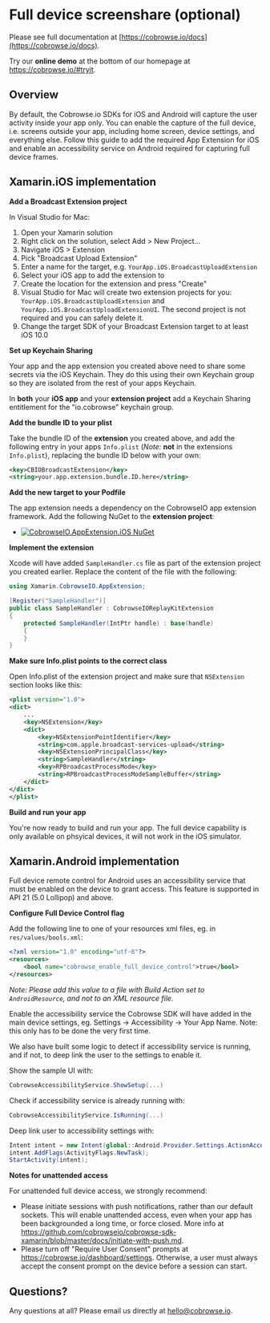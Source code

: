 # Full device screenshare (optional)

Please see full documentation at [https://cobrowse.io/docs](https://cobrowse.io/docs).

Try our **online demo** at the bottom of our homepage at <https://cobrowse.io/#tryit>.


## Overview

By default, the Cobrowse.io SDKs for iOS and Android will capture the user activity inside your app only. You can enable the capture of the full device, i.e. screens outside your app, including home screen, device settings, and everything else. Follow this guide to add the required App Extension for iOS and enable an accessibility service on Android required for capturing full device frames.   

## Xamarin.iOS implementation

**Add a Broadcast Extension project**

In Visual Studio for Mac:

1. Open your Xamarin solution
2. Right click on the solution, select Add > New Project...
3. Navigate iOS > Extension
3. Pick "Broadcast Upload Extension"
4. Enter a name for the target, e.g. `YourApp.iOS.BroadcastUploadExtension`
5. Select your iOS app to add the extension to
6. Create the location for the extension and press "Create"
7. Visual Studio for Mac will create two extension projects for you: `YourApp.iOS.BroadcastUploadExtension` and `YourApp.iOS.BroadcastUploadExtensionUI`. The second project is not required and you can safely delete it.
8. Change the target SDK of your Broadcast Extension target to at least iOS 10.0


**Set up Keychain Sharing**

Your app and the app extension you created above need to share some secrets via the iOS Keychain. They do this using their own Keychain group so they are isolated from the rest of your apps Keychain.

In **both** your **iOS app** and your **extension project** add a Keychain Sharing entitlement for the "io.cobrowse" keychain group.


**Add the bundle ID to your plist**

Take the bundle ID of the **extension** you created above, and add the following entry in your apps `Info.plist` (*Note:* **not** in the extensions `Info.plist`), replacing the bundle ID below with your own:

```xml
<key>CBIOBroadcastExtension</key>
<string>your.app.extension.bundle.ID.here</string>
```

**Add the new target to your Podfile**

The app extension needs a dependency on the CobrowseIO app extension framework. Add the following NuGet to the **extension project**:

- [![CobrowseIO.AppExtension.iOS NuGet](https://img.shields.io/nuget/v/CobrowseIO.AppExtension.iOS.svg?label=CobrowseIO.AppExtension.iOS)](https://www.nuget.org/packages/CobrowseIO.AppExtension.iOS/)

**Implement the extension**

Xcode will have added `SampleHandler.cs` file as part of the extension project you created earlier. Replace the content of the file with the following:

```cs
using Xamarin.CobrowseIO.AppExtension;

[Register("SampleHandler")]
public class SampleHandler : CobrowseIOReplayKitExtension
{
    protected SampleHandler(IntPtr handle) : base(handle)
    {
    }
}
```

**Make sure Info.plist points to the correct class**

Open Info.plist of the extension project and make sure that `NSExtension` section looks like this:

```xml
<plist version="1.0">
<dict>
	...
	<key>NSExtension</key>
	<dict>
		<key>NSExtensionPointIdentifier</key>
		<string>com.apple.broadcast-services-upload</string>
		<key>NSExtensionPrincipalClass</key>
		<string>SampleHandler</string>
		<key>RPBroadcastProcessMode</key>
		<string>RPBroadcastProcessModeSampleBuffer</string>
	</dict>
</dict>
</plist>

```

**Build and run your app**

You're now ready to build and run your app. The full device capability is only available on phsyical devices, it will not work in the iOS simulator.

## Xamarin.Android implementation

Full device remote control for Android uses an accessibility service that must be enabled on the device to grant access. This feature is supported in API 21 (5.0 Lollipop) and above.

**Configure Full Device Control flag**

Add the following line to one of your resources xml files, eg. in `res/values/bools.xml`:

```xml
<?xml version="1.0" encoding="utf-8"?>
<resources>
    <bool name="cobrowse_enable_full_device_control">true</bool>
</resources>
```

*Note: Please add this value to a file with Build Action set to `AndroidResource`, and not to an XML resource file.*

Enable the accessibility service the Cobrowse SDK will have added in the main device settings, eg. Settings -> Accessibility -> Your App Name. Note: this only has to be done the very first time. 

We also have built some logic to detect if accessibility service is running, and if not, to deep link the user to the settings to enable it. 

Show the sample UI with:

```cs
CobrowseAccessibilityService.ShowSetup(...)
```

Check if accessibility service is already running with:

```cs
CobrowseAccessibilityService.IsRunning(...)
```

Deep link user to accessibility settings with:

```cs
Intent intent = new Intent(global::Android.Provider.Settings.ActionAccessibilitySettings);
intent.AddFlags(ActivityFlags.NewTask);
StartActivity(intent);
```

**Notes for unattended access**

For unattended full device access, we strongly recommend: 
- Please initiate sessions with push notifications, rather than our default sockets. This will enable unattended access, even when your app has been backgrounded a long time, or force closed. More info at <https://github.com/cobrowseio/cobrowse-sdk-xamarin/blob/master/docs/initiate-with-push.md>.
- Please turn off "Require User Consent" prompts at <https://cobrowse.io/dashboard/settings>. Otherwise, a user must always accept the consent prompt on the device before a session can start.

## Questions?

Any questions at all? Please email us directly at [hello@cobrowse.io](mailto:hello@cobrowse.io).
